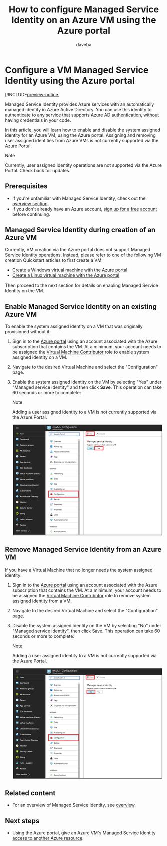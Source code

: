 ﻿---
title: How to configure Managed Service Identity on an Azure VM using the Azure portal
description: Step by step instructions for configuring a Managed Service Identity on an Azure VM using the Azure portal.
services: active-directory
documentationcenter: ''
author: daveba
manager: mtillman
editor: ''

ms.service: active-directory
ms.component: msi
ms.devlang: na
ms.topic: conceptual
ms.tgt_pltfrm: na
ms.workload: identity
ms.date: 09/19/2017
ms.author: daveba
---

# Configure a VM Managed Service Identity using the Azure portal

[!INCLUDE[preview-notice](../../../includes/active-directory-msi-preview-notice.md)]

Managed Service Identity provides Azure services with an automatically managed identity in Azure Active Directory. You can use this identity to authenticate to any service that supports Azure AD authentication, without having credentials in your code. 

In this article, you will learn how to enable and disable the system assigned identity for an Azure VM, using the Azure portal. Assigning and removing user assigned identities from Azure VMs is not currently supported via the Azure Portal.

> [!NOTE]
> Currently, user assigned identity operations are not supported via the Azure Portal. Check back for updates. 

## Prerequisites

- If you're unfamiliar with Managed Service Identity, check out the [overview section](overview.md).
- If you don't already have an Azure account, [sign up for a free account](https://azure.microsoft.com/free/) before continuing.

## Managed Service Identity during creation of an Azure VM

Currently, VM creation via the Azure portal does not support Managed Service Identity operations. Instead, please refer to one of the following VM creation Quickstart articles to first create a VM:

- [Create a Windows virtual machine with the Azure portal](../../virtual-machines/windows/quick-create-portal.md#create-virtual-machine)
- [Create a Linux virtual machine with the Azure portal](../../virtual-machines/linux/quick-create-portal.md#create-virtual-machine)  

Then proceed to the next section for details on enabling Managed Service Identity on the VM.

## Enable Managed Service Identity on an existing Azure VM

To enable the system assigned identity on a VM that was originally provisioned without it:

1. Sign in to the [Azure portal](https://portal.azure.com) using an account associated with the Azure subscription that contains the VM. At a minimum, your account needs to be assigned the [Virtual Machine Contributor](/azure/role-based-access-control/built-in-roles#virtual-machine-contributor
) role to enable system assigned identity on a VM.

2. Navigate to the desired Virtual Machine and select the "Configuration" page.

3. Enable the system assigned identity on the VM by selecting "Yes" under "Managed service identity" and then click **Save**. This operation can take 60 seconds or more to complete:

    > [!NOTE]
    > Adding a user assigned identity to a VM is not currently supported via the Azure Portal.

   ![Configuration page screenshot](../managed-service-identity/media/msi-qs-configure-portal-windows-vm/create-windows-vm-portal-configuration-blade.png)  

## Remove Managed Service Identity from an Azure VM

If you have a Virtual Machine that no longer needs the system assigned identity:

1. Sign in to the [Azure portal](https://portal.azure.com) using an account associated with the Azure subscription that contains the VM. At a minimum, your account needs to be assigned the [Virtual Machine Contributor](/azure/role-based-access-control/built-in-roles#virtual-machine-contributor
) role to remove system assigned identity from a VM.

2. Navigate to the desired Virtual Machine and select the "Configuration" page.

3. Disable the system assigned identity on the VM by selecting "No" under "Managed service identity", then click Save. This operation can take 60 seconds or more to complete:

    > [!NOTE]
    > Adding a user assigned identity to a VM is not currently supported via the Azure Portal.

   ![Configuration page screenshot](../managed-service-identity/media/msi-qs-configure-portal-windows-vm/create-windows-vm-portal-configuration-blade-disable.png)  

## Related content

- For an overview of Managed Service Identity, see [overview](overview.md).

## Next steps

- Using the Azure portal, give an Azure VM's Managed Service Identity [access to another Azure resource](howto-assign-access-portal.md).

